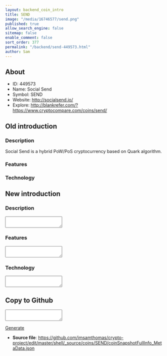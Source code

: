 ```yaml
---
layout: backend_coin_intro
title: SEND
image: "/media/16746577/send.png"
published: true
allow_search_engine: false
sitemap: false
enable_comment: false
sort_order: 377
permalink: "/backend/send-449573.html"
author: Sam
---
```


## About

- ID: 449573
- Name: Social Send
- Symbol: SEND
- Website: http://socialsend.io/
- Explore: http://blankrefer.com/?https://www.cryptocompare.com/coins/send/


## Old introduction

### Description

<p>Social Send is a hybrid PoW/PoS cryptocurrency based on Quark algorithm.</p>

### Features


### Technology




## New introduction


### Description
<textarea id="meta_description" name="description"></textarea>

### Features
<textarea id="meta_features" name="features"></textarea>

### Technology
<textarea id="meta_technology" name="technology"></textarea>


## Copy to Github

<textarea id="coinsnapshotfullinfo_metadata"></textarea>

<a href="#gen" onclick="generateMetaDatJson()">Generate</a>

- **Source file**: <a href="https://github.com/imsamthomas/crypto-project/edit/master/shell/_source/coins/SEND/coinSnapshotFullInfo_MetaData.json">https://github.com/imsamthomas/crypto-project/edit/master/shell/_source/coins/SEND/coinSnapshotFullInfo_MetaData.json</a>


